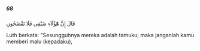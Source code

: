 ##### 68

<span class="ayah">قَالَ إِنَّ هَٰٓؤُلَآءِ ضَيْفِى فَلَا تَفْضَحُونِ</span>

<span class="ayah_translation">Luth berkata: "Sesungguhnya mereka adalah tamuku; maka janganlah kamu memberi malu (kepadaku),</span>
